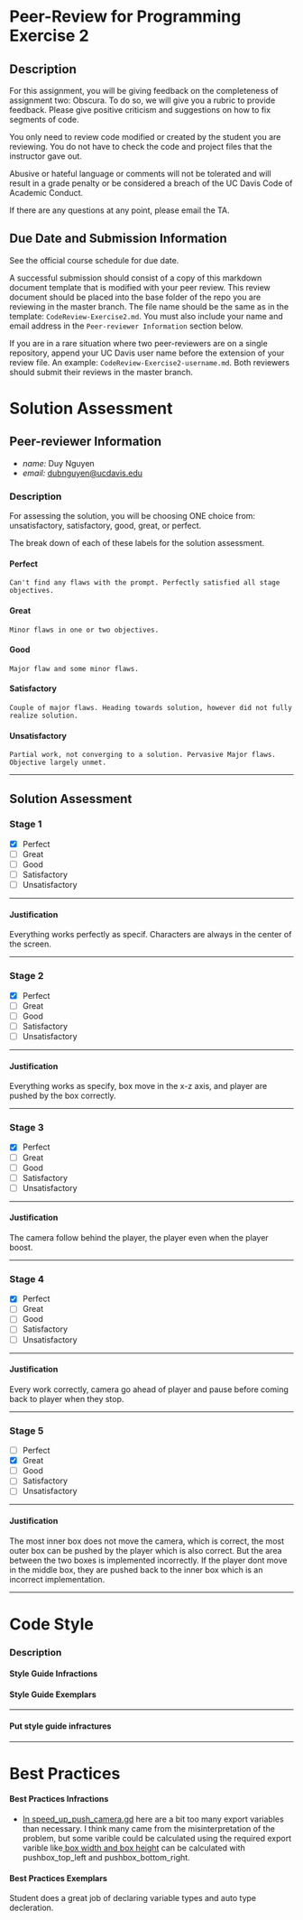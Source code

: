 # Peer-Review for Programming Exercise 2 #

## Description ##

For this assignment, you will be giving feedback on the completeness of assignment two: Obscura. To do so, we will give you a rubric to provide feedback. Please give positive criticism and suggestions on how to fix segments of code.

You only need to review code modified or created by the student you are reviewing. You do not have to check the code and project files that the instructor gave out.

Abusive or hateful language or comments will not be tolerated and will result in a grade penalty or be considered a breach of the UC Davis Code of Academic Conduct.

If there are any questions at any point, please email the TA.   

## Due Date and Submission Information
See the official course schedule for due date.

A successful submission should consist of a copy of this markdown document template that is modified with your peer review. This review document should be placed into the base folder of the repo you are reviewing in the master branch. The file name should be the same as in the template: `CodeReview-Exercise2.md`. You must also include your name and email address in the `Peer-reviewer Information` section below.

If you are in a rare situation where two peer-reviewers are on a single repository, append your UC Davis user name before the extension of your review file. An example: `CodeReview-Exercise2-username.md`. Both reviewers should submit their reviews in the master branch.  

# Solution Assessment #

## Peer-reviewer Information

* *name:* Duy Nguyen 
* *email:* dubnguyen@ucdavis.edu

### Description ###

For assessing the solution, you will be choosing ONE choice from: unsatisfactory, satisfactory, good, great, or perfect.

The break down of each of these labels for the solution assessment.

#### Perfect #### 
    Can't find any flaws with the prompt. Perfectly satisfied all stage objectives.

#### Great ####
    Minor flaws in one or two objectives. 

#### Good #####
    Major flaw and some minor flaws.

#### Satisfactory ####
    Couple of major flaws. Heading towards solution, however did not fully realize solution.

#### Unsatisfactory ####
    Partial work, not converging to a solution. Pervasive Major flaws. Objective largely unmet.


___

## Solution Assessment ##

### Stage 1 ###

- [x] Perfect
- [ ] Great
- [ ] Good
- [ ] Satisfactory
- [ ] Unsatisfactory

___
#### Justification ##### 
Everything works perfectly as specif. Characters are always in the center of the screen.

___
### Stage 2 ###

- [x] Perfect
- [ ] Great
- [ ] Good
- [ ] Satisfactory
- [ ] Unsatisfactory

___
#### Justification ##### 
Everything works as specify, box move in the x-z axis, and player are pushed by the box correctly.

___
### Stage 3 ###

- [x] Perfect
- [ ] Great
- [ ] Good
- [ ] Satisfactory
- [ ] Unsatisfactory

___
#### Justification ##### 
The camera follow behind the player, the player even when the player boost.

___
### Stage 4 ###

- [x] Perfect
- [ ] Great
- [ ] Good
- [ ] Satisfactory
- [ ] Unsatisfactory

___
#### Justification ##### 
Every work correctly, camera go ahead of player and pause before coming back to player when they stop.

___
### Stage 5 ###

- [ ] Perfect
- [x] Great
- [ ] Good
- [ ] Satisfactory
- [ ] Unsatisfactory

___
#### Justification ##### 
The most inner box does not move the camera, which is correct, the most outer box can be pushed by the player which is also correct. But the area between the two boxes is implemented incorrectly. If the player dont move in the middle box, they are pushed back to the inner box which is an incorrect implementation.
___
# Code Style #


### Description ###
#### Style Guide Infractions ####

#### Style Guide Exemplars ####

___
#### Put style guide infractures ####

___

# Best Practices #
#### Best Practices Infractions ####

* [In speed_up_push_camera.gd](https://github.com/ensemble-ai/exercise-2-camera-control-ethancsAI/blob/3c94d29e827bd72d5f0fed967281c1b783a129e2/Obscura/scripts/camera_controllers/speed_up_push_camera.gd#L6) here are a bit too many export variables than necessary. I think many came from the misinterpretation of the problem, but some varible could be calculated using the required export varible like[ box width and box height](https://github.com/ensemble-ai/exercise-2-camera-control-ethancsAI/blob/3c94d29e827bd72d5f0fed967281c1b783a129e2/Obscura/scripts/camera_controllers/speed_up_push_camera.gd#L8) can be calculated with pushbox_top_left and pushbox_bottom_right.

#### Best Practices Exemplars ####

Student does a great job of declaring variable types and auto type decleration. 